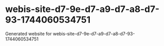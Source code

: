 # webis-site-d7-9e-d7-a9-d7-a8-d7-93-1744060534751
Generated website for webis-site-d7-9e-d7-a9-d7-a8-d7-93-1744060534751
